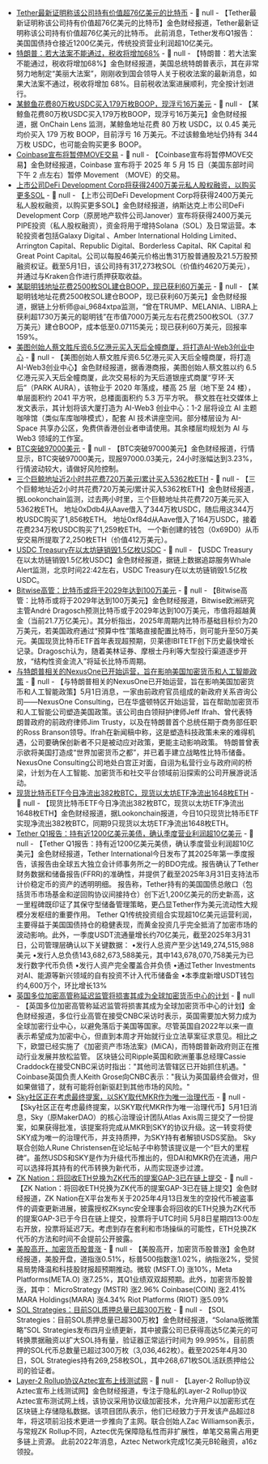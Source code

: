 - [Tether最新证明称该公司持有价值超76亿美元的比特币](https://x.com/BitcoinNewsCom/status/1917955060685819969) - 📰 null - 【Tether最新证明称该公司持有价值超76亿美元的比特币】金色财经报道，Tether最新证明称该公司持有价值超76亿美元的比特币。 
此前消息，Tether发布Q1报告：美国国债持仓接近1200亿美元，传统投资营业利润超10亿美元。
- [特朗普：若大法案不能通过，税收将增加68%](https://flash.jin10.com/detail/20250502000944048800) - 📰 null - 【特朗普：若大法案不能通过，税收将增加68%】金色财经报道，美国总统特朗普表示，其在非常努力地制定“美丽大法案”，刚刚收到国会领导人关于税收法案的最新消息，如果大法案不通过，税收将增加 68%。目前税收法案进展顺利，完全按计划进行。
- [某鲸鱼花费80万枚USDC买入179万枚BOOP，现浮亏16万美元](https://x.com/OnchainLens/status/1917981449330057630) - 📰 null - 【某鲸鱼花费80万枚USDC买入179万枚BOOP，现浮亏16万美元】金色财经报道，据 OnChain Lens 监测，某鲸鱼地址花费 80 万枚 USDC，以 0.45 美元均价买入 179 万枚 BOOP，目前浮亏 16 万美元。不过该鲸鱼地址仍持有 344 万枚 USDC，也可能会购买更多 BOOP。
- [Coinbase宣布将暂停MOVE交易](https://x.com/CoinbaseAssets/status/1917976973046853893) - 📰 null - 【Coinbase宣布将暂停MOVE交易】金色财经报道，Coinbase 宣布将于 2025 年 5 月 15 日（美国东部时间下午 2 点左右）暂停 Movement （MOVE）的交易。
- [上市公司DeFi Development Corp将获得2400万美元私人股权融资，以购买更多SOL](https://www.theblock.co/post/352762/defi-development-corp-janover-24-million-private-investment-buy-sol?utm_source=twitter&utm_medium=social) - 📰 null - 【上市公司DeFi Development Corp将获得2400万美元私人股权融资，以购买更多SOL】金色财经报道，纳斯达克上市公司DeFi Development Corp（原房地产软件公司Janover）宣布将获得2400万美元PIPE投资（私人股权融资），资金将用于增持Solana（SOL）及日常运营。本轮投资者包括Galaxy Digital 、Amber International Holding Limited、Arrington Capital、Republic Digital、Borderless Capital、RK Capital 和 Great Point Capital。公司以每股46美元价格出售31万股普通股及21.5万股预融资权证。截至5月1日，该公司持有317,273枚SOL（价值约4620万美元），并通过与Kraken合作进行质押获取收益。
- [某聪明钱地址花费2500枚SOL建仓BOOP，现已获利60万美元](https://x.com/ai_9684xtpa/status/1917967060715606347) - 📰 null - 【某聪明钱地址花费2500枚SOL建仓BOOP，现已获利60万美元】金色财经报道，据链上分析师@ai_9684xtpa监测，“曾在TRUMP、MELANIA、LIBRA上获利超1730万美元的聪明钱”在市值7000万美元左右花费2500枚SOL（37.7万美元）建仓BOOP，成本低至0.07115美元；现已获利60万美元，回报率159%。
- [美图创始人蔡文胜斥资6.5亿港元买入天后全幢商厦，将打造AI-Web3创业中心](https://www.hkcd.com.hk/hkcdweb/content/2025/05/01/content_8692979.html) - 📰 null - 【美图创始人蔡文胜斥资6.5亿港元买入天后全幢商厦，将打造AI-Web3创业中心】金色财经报道，据香港商报，美图创始人蔡文胜以约 6.5 亿港元买入天后全幢商厦，此次交易标的为天后道银座式商厦“亨环·天后”（PARK AURA），该物业于 2020 年落成，楼高 25 层（地下至 24 楼），单层面积约 2041 平方呎，总楼面面积约 5.3 万平方呎。 
蔡文胜在社交媒体上发文表示，其计划将该大厦打造为 AI-Web3 创业中心：1-2 层将设立 AI 主题咖啡馆（类似车库咖啡模式），配套 AI 技术讲座空间。部分楼层设为 AI-Space 共享办公区，免费供香港创业者申请使用。其余楼层均规划为 AI 与 Web3 领域的工作室。
- [BTC突破97000美元]() - 📰 null - 【BTC突破97000美元】金色财经报道，行情显示，BTC突破97000美元，现报97000.03美元，24小时涨幅达到3.23%，行情波动较大，请做好风险控制。
- [三个巨鲸地址近2小时共花费720万美元l累计买入5362枚ETH](https://x.com/lookonchain/status/1917955944929173798) - 📰 null - 【三个巨鲸地址近2小时共花费720万美元l累计买入5362枚ETH】金色财经报道，据Lookonchain监测，过去两小时里，三个巨鲸地址共花费720万美元买入5362枚ETH。 
地址0xDdb4从Aave借入了344万枚USDC，随后用这344万枚USDC购买了1,856枚ETH。 
地址0xf84d从Aave借入了164万USDC，接着花费234万枚USDC购买了1,259枚ETH。 
一个新创建的钱包（0x69D0）从币安交易所提取了2,250枚ETH（价值412万美元）。
- [USDC Treasury在以太坊链销毁1.5亿枚USDC](https://x.com/whale_alert/status/1917953035805839404) - 📰 null - 【USDC Treasury在以太坊链销毁1.5亿枚USDC】金色财经报道，据链上数据追踪服务Whale Alert监测，北京时间22:42左右，USDC Treasury在以太坊链销毁1.5亿枚USDC。
- [Bitwise高管：比特币或将于2029年达到100万美元](https://cointelegraph.com/news/bitcoin-one-million-2029-etf-government-demand-bitwise) - 📰 null - 【Bitwise高管：比特币或将于2029年达到100万美元】金色财经报道，Bitwise欧洲研究主管André Dragosch预测比特币或于2029年达到100万美元，市值将超越黄金（当前21.7万亿美元）。其分析指出，2025年周期内比特币基础目标价为20万美元，若美国政府通过“预算中性”策略直接配置比特币，则可能升至50万美元。美国现货比特币ETF首年表现超预期，贝莱德IBITETF创下历史最快增长记录。Dragosch认为，随着美林证券、摩根士丹利等大型投行渠道逐步开放，“结构性资金流入”将延长比特币周期。
- [与特朗普相关的NexusOne已开始运营，旨在影响美国加密货币和人工智能政策](https://www.coindesk.com/policy/2025/05/01/trump-linked-nexusone-launches-to-influence-us-crypto-and-ai-policy) - 📰 null - 【与特朗普相关的NexusOne已开始运营，旨在影响美国加密货币和人工智能政策】5月1日消息，一家由前政府官员组成的新政府关系咨询公司——NexusOne Consulting，已在华盛顿特区开始运营，旨在帮助加密货币和人工智能公司塑造美国政策。该公司由白领辩护律师Jeff Ifrah、曾代表特朗普政府的前政府律师Jim Trusty，以及在特朗普首个总统任期于商务部任职的Ross Branson领导。Ifrah在新闻稿中称，这是塑造科技政策未来的难得机遇，公司要确保创新者不只是被动应对政策，更能主动影响政策。 
特朗普曾表示欲将美国打造成“世界加密货币之都”，并已着手建立战略性比特币储备。NexusOne Consulting公司地处白宫正对面，自诩为私营行业与政府间的桥梁，计划为在人工智能、加密货币和社交平台领域前沿探索的公司开展游说活动。
- [现货比特币ETF今日净流出382枚BTC，现货以太坊ETF净流出1648枚ETH]() - 📰 null - 【现货比特币ETF今日净流出382枚BTC，现货以太坊ETF净流出1648枚ETH】金色财经报道，据Lookonchain报道，今日10只现货比特币ETF实现净流出382枚BTC，同期9只现货以太坊ETF净流出1648枚ETH。
- [Tether Q1报告：持有近1200亿美元美债，确认季度营业利润超10亿美元](https://tether.io/news/tether-approaching-120b-in-u-s-treasuries-confirms-quarterly-operating-profit-over-1b-and-strengthens-global-usd%E2%82%AE-demand-in-q1-2025/) - 📰 null - 【Tether Q1报告：持有近1200亿美元美债，确认季度营业利润超10亿美元】金色财经报道，Tether International今日发布了其2025年第一季度报告，该报告由全球五大独立会计师事务所之一的BDO完成。报告确认了Tether财务数据和储备报告(FFRR)的准确性，并提供了截至2025年3月31日支持法币计价稳定币的资产的透明明细。 
报告称，Tether持有的美国国债总敞口（包括货币市场基金和逆回购协议间接持仓）创下近1,200亿美元的历史新高，这一里程碑既印证了其保守型储备管理策略，更凸显Tether作为美元流动性大规模分发枢纽的重要作用。 
Tether Q1传统投资组合实现超10亿美元运营利润，主要得益于美国国债持仓的稳健表现，而黄金投资几乎完全抵消了加密市场的波动影响。此外，一季度USDT流通量增长约70亿美元，截至2025年3月31日，公司管理层确认以下关键数据： 
•发行人总资产至少达149,274,515,988美元 
•发行人总负债143,682,673,588美元，其中143,678,070,758美元为已发行数字代币负债 
•发行人资产完全覆盖合并负债 
•通过Tether Investments对AI、能源等新兴领域的自有投资不计入代币储备金 
•本季度新增USDT钱包约4,600万个，环比增长13%
- [英国多位加密高管称延迟监管将损害其成为全球加密货币中心的计划](https://www.coindesk.com/policy/2025/05/01/uks-delayed-regulation-hurts-plan-to-be-global-crypto-hub-executives-say-cnbc) - 📰 null - 【英国多位加密高管称延迟监管将损害其成为全球加密货币中心的计划】金色财经报道，多位行业高管在接受CNBC采访时表示，英国需要加大努力成为全球加密行业中心，以避免落后于美国等国家。尽管英国自2022年以来一直表示希望成为加密中心，但直到本周才开始就行业立法草案征求意见。相比之下，欧盟已经实施了《加密资产市场法案》(MiCA)，而特朗普新政府则正在推动行业发展并放松监管。 
区块链公司Ripple英国和欧洲董事总经理Cassie Craddock在接受CNBC采访时指出："其他司法管辖区已开始抓住机遇。" 
Coinbase英国负责人Keith Grose向CNBC表示："我认为英国最终会做对，但如果做错了，就有可能将创新驱赶到其他市场的风险。"
- [Sky社区正在考虑最终提案，以SKY取代MKR作为唯一治理代币](https://www.theblock.co/post/352740/sky-community-proposal-finalize-mkr-sky-upgrade) - 📰 null - 【Sky社区正在考虑最终提案，以SKY取代MKR作为唯一治理代币】5月1日消息，Sky（原MakerDAO）的核心治理设计团队Atlas Axis周三提交了一份提案，如果获得批准，该提案将完成从MKR到SKY的协议升级。这一转变将使SKY成为唯一的治理代币，并支持质押，为SKY持有者解锁USDS奖励。 
Sky联合创始人Rune Christensen在论坛帖子中称赞该提议是一个“巨大的里程碑”。虽然USDS和SKY是作为升级代币推出的，但DAI和MKR仍在流通，用户可以选择将其持有的代币转换为新代币，从而实现逐步过渡。
- [ZK Nation：将回收ETH兑换为ZK代币的提案GAP-3已在链上提交](https://x.com/TheZKNation/status/1917934915024466146) - 📰 null - 【ZK Nation：将回收ETH兑换为ZK代币的提案GAP-3已在链上提交】金色财经报道，ZK Nation在X平台发布关于2025年4月13日发生的空投代币被盗事件的调查更新进展，披露授权ZKsync安全理事会将回收的ETH兑换为ZK代币的提案GAP-3已于今日在链上提交，投票将于UTC时间 5月8日星期四13:00左右开放，投票将延迟7天。考虑到存在套利和市场操纵的可能性，ETH兑换ZK代币的方法和时间不会提前公开披露。
- [美股高开，加密货币股普涨]() - 📰 null - 【美股高开，加密货币股普涨】金色财经报道，美股开盘，道指涨0.51%，标普500指数涨1.02%，纳指涨2%，受贸易局势降温和科技股财报超预期推动。微软 (MSFT.O) 涨10%，Meta Platforms(META.O) 涨7.25%，其Q1业绩双双超预期。此外，加密货币股普涨，其中： 
MicroStrategy (MSTR) 涨2.96% 
Coinbase(COIN) 涨2.41% 
MARA Holdings(MARA) 涨4.34% 
Riot Platforms (RIOT) 涨5.09%
- [SOL Strategies：目前SOL质押总量已超300万枚](https://solstrategies.io/sol-strategies-announces-april-2025-corporate-update-highlighting-500-million-facility-and-expanded-institutional-partnerships/) - 📰 null - 【SOL Strategies：目前SOL质押总量已超300万枚】金色财经报道，“Solana版微策略”SOL Strategies发布四月业绩更新，其中披露公司已获得高达5亿美元的可转换票据融资以扩大SOL持有量，验证器正常运行时间为 99.995%，目前质押的SOL代币总数量已超过300万枚（3,036,462枚）。截至2025年4月30日，SOL Strategies持有269,258枚SOL，其中268,671枚SOL活跃质押给公司的验证者。
- [Layer-2 Rollup协议Aztec宣布上线测试网](https://www.coindesk.com/tech/2025/05/01/everything-is-encrypted-aztec-s-privacy-rollup-hits-testnet-amid-growing-demand) - 📰 null - 【Layer-2 Rollup协议Aztec宣布上线测试网】金色财经报道，专注于隐私的Layer-2 Rollup协议Aztec宣布测试网上线，该协议采用协议级加密技术，允许用户以加密形式在区块链上存储隐私数据。该项目团队表示，他们已经致力于开发该产品超过8年，将这项前沿技术更进一步推向了主网。联合创始人Zac Williamson表示，与常规ZK Rollup不同，Aztec优先保障隐私性而非扩展性，单笔交易需占用更多链上资源。 
此前2022年消息，Aztec Network完成1亿美元B轮融资，a16z领投。
